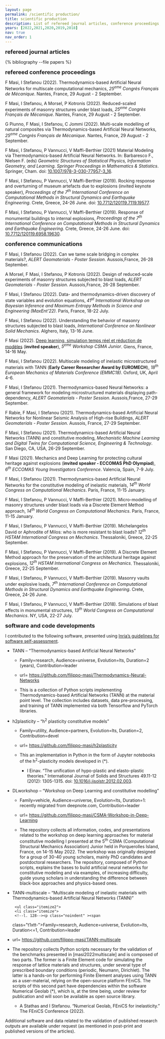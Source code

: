 ```yaml
---
layout: page
permalink: /scientific production/
title: scientific production
description: List of refereed journal articles, conference proceedings, preprints, and communications.
years: [2022,2021,2020,2019,2018]
nav: true
nav_order: 1
---
```

<!-- _pages/publications.md -->

<div><font size="+1"><b>refereed journal articles</b></font></div>
<div class="publications">

{% bibliography --file papers %}


</div>

<p><font size="+1"><b>refereed conference proceedings</b></font></p>

  <p>F Masi, I Stefanou (2022). Thermodynamics-based Artificial Neural Networks for multiscale computational mechanics, <i>25<sup>eme</sup> Congrès Français de Mécanique</i>. Nantes, France, 29 August - 2 September. <a href="{{ fullpaper-masi-filippo-2022-06-25032204 | prepend: 'assets/pdf/fullpaper-masi-filippo-2022-06-25032204.pdf' | relative_url}}" target="_blank" rel="noopener noreferrer" class="float-right"><i class="fas fa-file-pdf"></i></a></p>
  <p>F Masi, I Stefanou, A Morsel, P Kotronis (2022). Reduced-scaled experiments of masonry structures under blast loads, <i>25<sup>eme</sup> Congrès Français de Mécanique</i>. Nantes, France, 29 August - 2 September. <a href="{{ fullpaper-masi-filippo-2022-05-02045730 | prepend: 'assets/pdf/fullpaper-masi-filippo-2022-05-02045730.pdf' | relative_url}}" target="_blank" rel="noopener noreferrer" class="float-right"><i class="fas fa-file-pdf"></i></a></p>
  <p> G Piunno, F Masi, I Stefanou, C Jommi (2022). Multi-scale modelling of natural composites via Thermodynamics-based Artificial Neural Networks, <i>25<sup>eme</sup> Congrès Français de Mécanique</i>. Nantes, France, 29 August - 2 September.</p>
  <p> F Masi, I Stefanou, P Vannucci, V Maffi-Berthier (2021) Material Modeling via Thermodynamics-based Artificial Neural Networks. In: Barbaresco F., Nielsen F. (eds) <i>Geometric Structures of Statistical Physics, Information Geometry, and Learning. Springer Proceedings in Mathematics &amp; Statistics</i>. Springer, Cham. doi: <a href="https://doi.org/10.1007/978-3-030-77957-3_16">10.1007/978-3-030-77957-3_16</a>.</p>
  <p> F Masi, I Stefanou, P Vannucci, V Maffi-Berthier (2019). Rocking response and overturning of museum artefacts due to explosions (invited keynote speaker), <i>Proceedings of the 7<sup>th</sup> International Conference on Computational Methods in Structural Dynamics and Earthquake Engineering</i>. Crete, Greece, 24-26 June. doi: <a href="https://www.eccomasproceedia.org/conferences/thematic-conferences/compdyn-2019/7119">10.7712/120119.7119.19577</a>.</p>
  <p> F Masi, I Stefanou, P Vannucci, V Maffi-Berthier (2019). Response of monumental buildings to internal explosions, <i>Proceedings of the 7<sup>th</sup> International Conference on Computational Methods in Structural Dynamics and Earthquake Engineering</i>. Crete, Greece, 24-26 June. doi: <a href="https://doi.org/10.7712/120119.6958.19630">10.7712/120119.6958.19630</a>.</p>


<p><font size="+1"><b>conference communications</b></font></p>



<p>F Masi, I Stefanou (2022). Can we tame scale bridging in complex materials?, <i>ALERT Geomaterials - Poster Session</i>. Aussois,France, 26-28 September.</p>
<p>A Morsel, F Masi, I Stefanou, P Kotronis (2022). Design of reduced-scale experiments of masonry structures subjected to blast loads, <i>ALERT Geomaterials - Poster Session</i>. Aussois,France, 26-28 September.</p>
<p>F Masi, I Stefanou (2022). Data- and thermodynamics-driven discovery of state variables and evolution equations, <i>41<sup>st</sup> International Workshop on Bayesian Inference and Maximum Entropy Methods in Science and Engineering (MaxEnt’22)</i>. Paris, France, 18-22 July.</p>
<p>F Masi, I Stefanou (2022). Understanding the behavior of masonry structures subjected to blast loads, <i>International Conference on Nonlinear Solid Mechanics</i>. Alghero, Italy, 13-16 June.</p>
<p>F Masi (2022). <a href="https://github.com/filippo-masi/CSMA-Workshop-in-Deep-Learning">Deep learning, simulation temps réel et réduction de modèles</a> (<b>invited speaker</b>), <i>5<sup>eme</sup> Workshop CSMA Junior</i>. Giens, France, 14-16 May.</p>
<p>F Masi, I Stefanou (2022). Multiscale modeling of inelastic microstructured materials with TANN (<b>Early Career Researcher Award by EUROMECH</b>), <i>18<sup>th</sup> European Mechanics of Materials Conference (EMMC18)</i>. Oxford, UK, April 4-6.</p>
<p>F Masi, I Stefanou (2021). Thermodynamics-based Neural Networks: a general framework for modeling microstructured materials displaying path-dependency, <i>ALERT Geomaterials - Poster Session</i>. Aussois,France, 27-29 September.</p>
<p>F Rabie, F Masi, I Stefanou (2021). Thermodynamics-based Artificial Neural Networks for Nonlinear Seismic Analysis of High-rise Buildings, <i>ALERT Geomaterials - Poster Session</i>. Aussois, France, 27-29 September.</p>
<p>F Masi, I Stefanou (2021). Thermodynamics-based Artificial Neural Networks (TANN) and constitutive modeling, <i>Mechanistic Machine Learning and Digital Twins for Computational Science, Engineering & Technology</i>. San Diego, CA, USA, 26-29 September.</p>
<p>F Masi (2021). Mechanics and Deep Learning for protecting cultural heritage against explosions (<b>invited speaker - ECCOMAS PhD Olympiad</b>), <i>6<sup>th</sup> ECCOMAS Young Investigators Conference</i>. Valencia, Spain, 7-9 July.</p>
<p>F Masi, I Stefanou (2021). Thermodynamics-based Artificial Neural Networks for the constitutive modeling of inelastic materials, <i>14<sup>th</sup> World Congress on Computational Mechanics</i>. Paris, France, 11-15 January.</p>
<p>F Masi, I Stefanou, P Vannucci, V Maffi-Berthier (2021). Micro-modelling of masonry structures under blast loads via a Discrete Element Method approach, <i>14<sup>th</sup> World Congress on Computational Mechanics</i>. Paris, France, 11-15 January.</p>
<p>F Masi, I Stefanou, P Vannucci, V Maffi-Berthier (2019). Michelangelos David or Aphrodite of Milos: who is more resistant to blast loads? <i>12<sup>th</sup> HSTAM International Congress on Mechanics</i>. Thessaloniki, Greece, 22-25 September. </p>
<p>F Masi, I Stefanou, P Vannucci, V Maffi-Berthier (2019). A Discrete Element Method approach for the preservation of the architectural heritage against explosions, <i>12<sup>th</sup> HSTAM International Congress on Mechanics</i>. Thessaloniki, Greece, 22-25 September.</p>
<p>F Masi, I Stefanou, P Vannucci, V Maffi-Berthier (2019). Masonry vaults under explosive loads, <i>7<sup>th</sup> International Conference on Computational Methods in Structural Dynamics and Earthquake Engineering</i>. Crete, Greece, 24-26 June.</p>
<p>F Masi, I Stefanou, P Vannucci, V Maffi-Berthier (2018). Simulations of blast effects in monumental structures, <i>13<sup>th</sup> World Congress on Computational Mechanics</i>. NY, USA, 22-27 July.</p>


<p><font size="+1"><b>software and code developments</b></font></p>
<!DOCTYPE html PUBLIC "-//W3C//DTD HTML 4.01 Transitional//EN"  
  "http://www.w3.org/TR/html4/loose.dtd">  
<html >
<head><title></title>
<meta http-equiv="Content-Type" content="text/html; charset=iso-8859-1">
<meta name="generator" content="TeX4ht (https://tug.org/tex4ht/)">
<meta name="originator" content="TeX4ht (https://tug.org/tex4ht/)">
<!-- html -->
<meta name="src" content="html.tex">
<link rel="stylesheet" type="text/css" href="html.css">
</head><body
>
<!--l. 101--><p class="noindent" >I contributed to the following software, presented using <a
href="https://www.inria.fr/sites/default/files/2021-01/Criteria%20software%20self%20assessment.pdf" >Inria&#8217;s guidelines for software self-assessment</a>.
   <ul class="itemize1">
   <li class="itemize">
   <!--l. 103--><p class="noindent" > <span
class="t1xbss-x-x-95">TANN </span>&#8211; &#8220;Thermodynamics-based Artificial Neural Networks&#8221;
     <ul class="itemize2">
     <li class="itemize">
     <!--l. 105--><p class="noindent" ><span
class="t1xtt-">Family=research</span>, <span
class="t1xtt-">Audience=universe</span>, <span
class="t1xtt-">Evolution=lts</span>, <span
class="t1xtt-">Duration=2 </span>(years), <span
class="t1xtt-">Contribution=leader</span>
     </li>
     <li class="itemize">
     <!--l. 106--><p class="noindent" ><span
class="t1xtt-">url=    </span><a
href="https://github.com/filippo-masi/Thermodynamics-Neural-Networks" class="url" ><span
class="t1xtt-">https://github.com/filippo-masi/Thermodynamics-Neural-Networks</span></a>
     </li>
     <li class="itemize">
     <!--l. 107--><p class="noindent" >This is a collection of <span
class="t1xtt-">Python </span>scripts implementing Thermodynamics-based Artificial Networks (TANN) at the
     material point level. The collection includes datasets, data pre-processing, and training of TANN implemented
     via both <span
class="t1xtt-">Tensorflow </span>and <span
class="t1xtt-">PyTorch </span>libraries. </li></ul>
   </li>
   <li class="itemize">
   <!--l. 109--><p class="noindent" > <span
class="t1xbss-x-x-95">h2plasticity </span>&#8211; &#8220;h<sup class="textsuperscript"><span
class="t1xss-x-x-85">2</span></sup> plasticity constitutive models&#8221;
     <ul class="itemize2">
     <li class="itemize">
     <!--l. 111--><p class="noindent" ><span
class="t1xtt-">Family=utility</span>, <span
class="t1xtt-">Audience=partners</span>, <span
class="t1xtt-">Evolution=lts</span>, <span
class="t1xtt-">Duration=2</span>, <span
class="t1xtt-">Contribution=devel</span>
     </li>
     <li class="itemize">
     <!--l. 112--><p class="noindent" ><span
class="t1xtt-">url=    </span><a
href="https://github.com/filippo-masi/h2plasticity" class="url" ><span
class="t1xtt-">https://github.com/filippo-masi/h2plasticity</span></a>
     </li>
     <li class="itemize">
     <!--l. 113--><p class="noindent" >This an implementation in <span
class="t1xtt-">Python </span>in the form of <span
class="t1xtt-">Jupyter </span>notebooks of the h<sup class="textsuperscript"><span
class="t1xss-x-x-85">2</span></sup>-plasticity models developed in
     (*).
        <ul class="itemize3">
        <li class="itemize">
        <!--l. 115--><p class="noindent" > I Einav. &#8220;The unification of hypo-plastic and elasto-plastic theories.&#8221; <span
class="t1xsssl-x-x-95">International Journal of Solids and</span>
        <span
class="t1xsssl-x-x-95">Structures </span>49.11-12 (2012): 1305-1315. <span
class="t1xsssc-x-x-95"><span
class="small-caps">d</span><span
class="small-caps">o</span><span
class="small-caps">i</span></span>: <a
href="https://doi.org/10.1016/j.ijsolstr.2012.02.003" >10.1016/j.ijsolstr.2012.02.003</a>. </li></ul>
     </li></ul>
   </li>
   <li class="itemize">
   <!--l. 119--><p class="noindent" > <span
class="t1xbss-x-x-95">DLworkshop </span>&#8211; &#8220;Workshop on Deep Learning and constitutive modelling&#8221;
     <ul class="itemize2">
     <li class="itemize">
     <!--l. 121--><p class="noindent" ><span
class="t1xtt-">Family=vehicle</span>,     <span
class="t1xtt-">Audience=universe</span>,     <span
class="t1xtt-">Evolution=lts</span>,     <span
class="t1xtt-">Duration=1</span>:     recently     migrated     from
     deepnote.com, <span
class="t1xtt-">Contribution=leader</span>
     </li>
     <li class="itemize">
     <!--l. 122--><p class="noindent" ><span
class="t1xtt-">url=    </span><a
href="https://github.com/filippo-masi/CSMA-Workshop-in-Deep-Learning" class="url" ><span
class="t1xtt-">https://github.com/filippo-masi/CSMA-Workshop-in-Deep-Learning</span></a>
     </li>
     <li class="itemize">
     <!--l. 123--><p class="noindent" >The repository collects all information, codes, and presentations related to the workshop on deep learning
     approaches  for  material  constitutive  modelling  I  presented  at  the  5<sup class="textsuperscript"><span
class="t1xss-x-x-85">th</span></sup>  CSMA  (Computational  Structural
     Mechanics  Association)  Junior  held  in  Porquerolles  Island,  France,  on  14-15  May  2022.  The  workshop
     was  originally  designed  for  a  group  of  30-40  young  scholars,  mainly  PhD  candidates  and  postdoctoral
     researchers. The repository, composed of <span
class="t1xtt-">Python </span>scripts, explains the bases to build artificial neural networks
     for constitutive modeling and via examples, of increasing difficulty, guide young scholars in understanding the
     difference between black-box approaches and physics-based ones. </li></ul>
   </li>
   <li class="itemize">
   <!--l. 126--><p class="noindent" > <span
class="t1xbss-x-x-95">TANN-multiscale </span>&#8211; &#8220;Multiscale modeling of inelastic materials with Thermodynamics-based Artificial Neural Networks
   (TANN)&#8221;


     <ul class="itemize2">
     <li class="itemize">
     <!--l. 128--><p class="noindent" ><span
class="t1xtt-">Family=research</span>, <span
class="t1xtt-">Audience=universe</span>, <span
class="t1xtt-">Evolution=lts</span>, <span
class="t1xtt-">Duration&lt;=1</span>, <span
class="t1xtt-">Contribution=leader</span>
     </li>
     <li class="itemize">
     <!--l. 129--><p class="noindent" ><span
class="t1xtt-">url=    </span><a
href="https://github.com/filippo-masi/TANN-multiscale" class="url" ><span
class="t1xtt-">https://github.com/filippo-masi/TANN-multiscale</span></a>
     </li>
     <li class="itemize">
     <!--l. 130--><p class="noindent" >The repository collects <span
class="t1xtt-">Python </span>scripts necessary for the validation of the benchmarks presented in
     [<span
class="t1xbss-x-x-95">masi2022multiscale</span>] and is composed of two parts. The former is a Finite Element code for simulating the response
     of lattice materials and structures, under several type of prescribed boundary conditions (periodic, Neumann,
     Dirichlet). The latter is a hands-on for performing Finite Element analyses using TANN as a user-material, relying on
     the open-source platform <span
class="t1xtt-">FEniCS</span>. The scripts of this second part have dependencies within the software <span
class="t1xtt-">Numerical</span>
     <span
class="t1xtt-">Geolab </span>(*), which is, at the time being, under review for publication and will soon be available as open source
     library.
        <ul class="itemize3">
        <li class="itemize">
        <!--l. 132--><p class="noindent" > A Stathas and I Stefanou. &#8220;Numerical Geolab, FEniCS for inelasticity.&#8221; <span
class="t1xsssl-x-x-95">The FEniCS Conference </span>(2022). </li></ul>
     </li></ul>
   </li></ul>
<!--l. 138--><p class="noindent" >Additional software and data related to the validation of published research outputs are available under request (as
mentioned in post-print and published versions of the articles).

</body></html>
